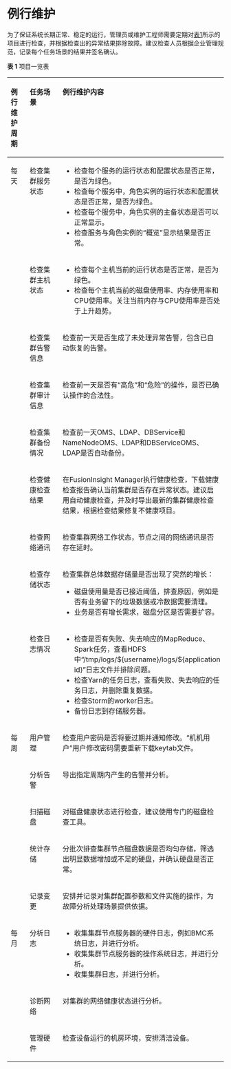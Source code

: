 # 例行维护<a name="admin_guide_000191"></a>

为了保证系统长期正常、稳定的运行，管理员或维护工程师需要定期对[表1](#zh-cn_topic_0263899425_t434f37d7cd504b43a86534eca10e2822)所示的项目进行检查，并根据检查出的异常结果排除故障。建议检查人员根据企业管理规范，记录每个任务场景的结果并签名确认。

**表 1**  项目一览表

<a name="zh-cn_topic_0263899425_t434f37d7cd504b43a86534eca10e2822"></a>
<table><thead align="left"><tr id="zh-cn_topic_0263899425_zh-cn_topic_0046737100_row40547761"><th class="cellrowborder" valign="top" width="9.09%" id="mcps1.2.4.1.1"><p id="zh-cn_topic_0263899425_zh-cn_topic_0046737100_p63143243"><a name="zh-cn_topic_0263899425_zh-cn_topic_0046737100_p63143243"></a><a name="zh-cn_topic_0263899425_zh-cn_topic_0046737100_p63143243"></a>例行维护周期</p>
</th>
<th class="cellrowborder" valign="top" width="16.16%" id="mcps1.2.4.1.2"><p id="zh-cn_topic_0263899425_zh-cn_topic_0046737100_p14329086"><a name="zh-cn_topic_0263899425_zh-cn_topic_0046737100_p14329086"></a><a name="zh-cn_topic_0263899425_zh-cn_topic_0046737100_p14329086"></a>任务场景</p>
</th>
<th class="cellrowborder" valign="top" width="74.75%" id="mcps1.2.4.1.3"><p id="zh-cn_topic_0263899425_zh-cn_topic_0046737100_p19805297"><a name="zh-cn_topic_0263899425_zh-cn_topic_0046737100_p19805297"></a><a name="zh-cn_topic_0263899425_zh-cn_topic_0046737100_p19805297"></a>例行维护内容</p>
</th>
</tr>
</thead>
<tbody><tr id="zh-cn_topic_0263899425_zh-cn_topic_0046737100_row60725196"><td class="cellrowborder" rowspan="9" valign="top" width="9.09%" headers="mcps1.2.4.1.1 "><p id="zh-cn_topic_0263899425_zh-cn_topic_0046737100_p19793848"><a name="zh-cn_topic_0263899425_zh-cn_topic_0046737100_p19793848"></a><a name="zh-cn_topic_0263899425_zh-cn_topic_0046737100_p19793848"></a>每天</p>
</td>
<td class="cellrowborder" valign="top" width="16.16%" headers="mcps1.2.4.1.2 "><p id="zh-cn_topic_0263899425_zh-cn_topic_0046737100_p59797852"><a name="zh-cn_topic_0263899425_zh-cn_topic_0046737100_p59797852"></a><a name="zh-cn_topic_0263899425_zh-cn_topic_0046737100_p59797852"></a>检查集群服务状态</p>
</td>
<td class="cellrowborder" valign="top" width="74.75%" headers="mcps1.2.4.1.3 "><a name="zh-cn_topic_0263899425_zh-cn_topic_0046737100_ul11787873"></a><a name="zh-cn_topic_0263899425_zh-cn_topic_0046737100_ul11787873"></a><ul id="zh-cn_topic_0263899425_zh-cn_topic_0046737100_ul11787873"><li>检查每个服务的运行状态和配置状态是否正常，是否为绿色。</li><li>检查每个服务中，角色实例的运行状态和配置状态是否正常，是否为绿色。</li><li>检查每个服务中，角色实例的主备状态是否可以正常显示。</li><li>检查服务与角色实例的“概览”显示结果是否正常。</li></ul>
</td>
</tr>
<tr id="zh-cn_topic_0263899425_zh-cn_topic_0046737100_row9020693"><td class="cellrowborder" valign="top" headers="mcps1.2.4.1.1 "><p id="zh-cn_topic_0263899425_zh-cn_topic_0046737100_p59587551"><a name="zh-cn_topic_0263899425_zh-cn_topic_0046737100_p59587551"></a><a name="zh-cn_topic_0263899425_zh-cn_topic_0046737100_p59587551"></a>检查集群主机状态</p>
</td>
<td class="cellrowborder" valign="top" headers="mcps1.2.4.1.2 "><a name="zh-cn_topic_0263899425_zh-cn_topic_0046737100_ul61862317"></a><a name="zh-cn_topic_0263899425_zh-cn_topic_0046737100_ul61862317"></a><ul id="zh-cn_topic_0263899425_zh-cn_topic_0046737100_ul61862317"><li>检查每个主机当前的运行状态是否正常，是否为绿色。</li><li>检查每个主机当前的磁盘使用率、内存使用率和CPU使用率。关注当前内存与CPU使用率是否处于上升趋势。</li></ul>
</td>
</tr>
<tr id="zh-cn_topic_0263899425_zh-cn_topic_0046737100_row472873"><td class="cellrowborder" valign="top" headers="mcps1.2.4.1.1 "><p id="zh-cn_topic_0263899425_zh-cn_topic_0046737100_p38302770"><a name="zh-cn_topic_0263899425_zh-cn_topic_0046737100_p38302770"></a><a name="zh-cn_topic_0263899425_zh-cn_topic_0046737100_p38302770"></a>检查集群告警信息</p>
</td>
<td class="cellrowborder" valign="top" headers="mcps1.2.4.1.2 "><p id="zh-cn_topic_0263899425_zh-cn_topic_0046737100_p15516635"><a name="zh-cn_topic_0263899425_zh-cn_topic_0046737100_p15516635"></a><a name="zh-cn_topic_0263899425_zh-cn_topic_0046737100_p15516635"></a>检查前一天是否生成了未处理异常告警，包含已自动恢复的告警。</p>
</td>
</tr>
<tr id="zh-cn_topic_0263899425_zh-cn_topic_0046737100_row5431987"><td class="cellrowborder" valign="top" headers="mcps1.2.4.1.1 "><p id="zh-cn_topic_0263899425_zh-cn_topic_0046737100_p37337775"><a name="zh-cn_topic_0263899425_zh-cn_topic_0046737100_p37337775"></a><a name="zh-cn_topic_0263899425_zh-cn_topic_0046737100_p37337775"></a>检查集群审计信息</p>
</td>
<td class="cellrowborder" valign="top" headers="mcps1.2.4.1.2 "><p id="zh-cn_topic_0263899425_zh-cn_topic_0046737100_p4460960"><a name="zh-cn_topic_0263899425_zh-cn_topic_0046737100_p4460960"></a><a name="zh-cn_topic_0263899425_zh-cn_topic_0046737100_p4460960"></a>检查前一天是否有“高危”和“危险”的操作，是否已确认操作的合法性。</p>
</td>
</tr>
<tr id="zh-cn_topic_0263899425_zh-cn_topic_0046737100_row40148648"><td class="cellrowborder" valign="top" headers="mcps1.2.4.1.1 "><p id="zh-cn_topic_0263899425_zh-cn_topic_0046737100_p30815075"><a name="zh-cn_topic_0263899425_zh-cn_topic_0046737100_p30815075"></a><a name="zh-cn_topic_0263899425_zh-cn_topic_0046737100_p30815075"></a>检查集群备份情况</p>
</td>
<td class="cellrowborder" valign="top" headers="mcps1.2.4.1.2 "><p id="zh-cn_topic_0263899425_zh-cn_topic_0046737100_p12993159"><a name="zh-cn_topic_0263899425_zh-cn_topic_0046737100_p12993159"></a><a name="zh-cn_topic_0263899425_zh-cn_topic_0046737100_p12993159"></a>检查前一天OMS、LDAP、DBService和NameNodeOMS、LDAP和DBServiceOMS、LDAP是否自动备份。</p>
</td>
</tr>
<tr id="zh-cn_topic_0263899425_zh-cn_topic_0046737100_row49829567"><td class="cellrowborder" valign="top" headers="mcps1.2.4.1.1 "><p id="zh-cn_topic_0263899425_zh-cn_topic_0046737100_p9663122"><a name="zh-cn_topic_0263899425_zh-cn_topic_0046737100_p9663122"></a><a name="zh-cn_topic_0263899425_zh-cn_topic_0046737100_p9663122"></a>检查健康检查结果</p>
</td>
<td class="cellrowborder" valign="top" headers="mcps1.2.4.1.2 "><p id="zh-cn_topic_0263899425_zh-cn_topic_0046737100_p44515426"><a name="zh-cn_topic_0263899425_zh-cn_topic_0046737100_p44515426"></a><a name="zh-cn_topic_0263899425_zh-cn_topic_0046737100_p44515426"></a>在FusionInsight Manager执行健康检查，下载健康检查报告确认当前集群是否存在异常状态。建议启用自动健康检查，并及时导出最新的集群健康检查结果，根据检查结果修复不健康项目。</p>
</td>
</tr>
<tr id="zh-cn_topic_0263899425_zh-cn_topic_0046737100_row65094516"><td class="cellrowborder" valign="top" headers="mcps1.2.4.1.1 "><p id="zh-cn_topic_0263899425_zh-cn_topic_0046737100_p38164425"><a name="zh-cn_topic_0263899425_zh-cn_topic_0046737100_p38164425"></a><a name="zh-cn_topic_0263899425_zh-cn_topic_0046737100_p38164425"></a>检查网络通讯</p>
</td>
<td class="cellrowborder" valign="top" headers="mcps1.2.4.1.2 "><p id="zh-cn_topic_0263899425_zh-cn_topic_0046737100_p4310735"><a name="zh-cn_topic_0263899425_zh-cn_topic_0046737100_p4310735"></a><a name="zh-cn_topic_0263899425_zh-cn_topic_0046737100_p4310735"></a>检查集群网络工作状态，节点之间的网络通讯是否存在延时。</p>
</td>
</tr>
<tr id="zh-cn_topic_0263899425_zh-cn_topic_0046737100_row38796620"><td class="cellrowborder" valign="top" headers="mcps1.2.4.1.1 "><p id="zh-cn_topic_0263899425_zh-cn_topic_0046737100_p55518493"><a name="zh-cn_topic_0263899425_zh-cn_topic_0046737100_p55518493"></a><a name="zh-cn_topic_0263899425_zh-cn_topic_0046737100_p55518493"></a>检查存储状态</p>
</td>
<td class="cellrowborder" valign="top" headers="mcps1.2.4.1.2 "><p id="zh-cn_topic_0263899425_zh-cn_topic_0046737100_p704116"><a name="zh-cn_topic_0263899425_zh-cn_topic_0046737100_p704116"></a><a name="zh-cn_topic_0263899425_zh-cn_topic_0046737100_p704116"></a>检查集群总体数据存储量是否出现了突然的增长：</p>
<a name="zh-cn_topic_0263899425_zh-cn_topic_0046737100_ul6337044"></a><a name="zh-cn_topic_0263899425_zh-cn_topic_0046737100_ul6337044"></a><ul id="zh-cn_topic_0263899425_zh-cn_topic_0046737100_ul6337044"><li>磁盘使用量是否已接近阈值，排查原因，例如是否有业务留下的垃圾数据或冷数据需要清理。</li><li>业务是否有增长需求，磁盘分区是否需要扩容。</li></ul>
</td>
</tr>
<tr id="zh-cn_topic_0263899425_zh-cn_topic_0046737100_row56302541"><td class="cellrowborder" valign="top" headers="mcps1.2.4.1.1 "><p id="zh-cn_topic_0263899425_zh-cn_topic_0046737100_p64212001"><a name="zh-cn_topic_0263899425_zh-cn_topic_0046737100_p64212001"></a><a name="zh-cn_topic_0263899425_zh-cn_topic_0046737100_p64212001"></a>检查日志情况</p>
</td>
<td class="cellrowborder" valign="top" headers="mcps1.2.4.1.2 "><a name="zh-cn_topic_0263899425_zh-cn_topic_0046737100_ul33789593"></a><a name="zh-cn_topic_0263899425_zh-cn_topic_0046737100_ul33789593"></a><ul id="zh-cn_topic_0263899425_zh-cn_topic_0046737100_ul33789593"><li>检查是否有失败、失去响应的MapReduce、Spark任务，查看HDFS中“/tmp/logs/${username}/logs/${application id}”日志文件并排除问题。</li><li>检查Yarn的任务日志，查看失败、失去响应的任务日志，并删除重复数据。</li><li>检查Storm的worker日志。</li><li>备份日志到存储服务器。</li></ul>
</td>
</tr>
<tr id="zh-cn_topic_0263899425_zh-cn_topic_0046737100_row28080339"><td class="cellrowborder" rowspan="5" valign="top" width="9.09%" headers="mcps1.2.4.1.1 "><p id="zh-cn_topic_0263899425_zh-cn_topic_0046737100_p59914966"><a name="zh-cn_topic_0263899425_zh-cn_topic_0046737100_p59914966"></a><a name="zh-cn_topic_0263899425_zh-cn_topic_0046737100_p59914966"></a>每周</p>
</td>
<td class="cellrowborder" valign="top" width="16.16%" headers="mcps1.2.4.1.2 "><p id="zh-cn_topic_0263899425_zh-cn_topic_0046737100_p21274049"><a name="zh-cn_topic_0263899425_zh-cn_topic_0046737100_p21274049"></a><a name="zh-cn_topic_0263899425_zh-cn_topic_0046737100_p21274049"></a>用户管理</p>
</td>
<td class="cellrowborder" valign="top" width="74.75%" headers="mcps1.2.4.1.3 "><p id="zh-cn_topic_0263899425_zh-cn_topic_0046737100_p45476413"><a name="zh-cn_topic_0263899425_zh-cn_topic_0046737100_p45476413"></a><a name="zh-cn_topic_0263899425_zh-cn_topic_0046737100_p45476413"></a>检查用户密码是否将要过期并通知修改。“机机用户”用户修改密码需要重新下载keytab文件。</p>
</td>
</tr>
<tr id="zh-cn_topic_0263899425_zh-cn_topic_0046737100_row6634537"><td class="cellrowborder" valign="top" headers="mcps1.2.4.1.1 "><p id="zh-cn_topic_0263899425_zh-cn_topic_0046737100_p526592"><a name="zh-cn_topic_0263899425_zh-cn_topic_0046737100_p526592"></a><a name="zh-cn_topic_0263899425_zh-cn_topic_0046737100_p526592"></a>分析告警</p>
</td>
<td class="cellrowborder" valign="top" headers="mcps1.2.4.1.2 "><p id="zh-cn_topic_0263899425_zh-cn_topic_0046737100_p42654012"><a name="zh-cn_topic_0263899425_zh-cn_topic_0046737100_p42654012"></a><a name="zh-cn_topic_0263899425_zh-cn_topic_0046737100_p42654012"></a>导出指定周期内产生的告警并分析。</p>
</td>
</tr>
<tr id="zh-cn_topic_0263899425_zh-cn_topic_0046737100_row48341796"><td class="cellrowborder" valign="top" headers="mcps1.2.4.1.1 "><p id="zh-cn_topic_0263899425_zh-cn_topic_0046737100_p23371378"><a name="zh-cn_topic_0263899425_zh-cn_topic_0046737100_p23371378"></a><a name="zh-cn_topic_0263899425_zh-cn_topic_0046737100_p23371378"></a>扫描磁盘</p>
</td>
<td class="cellrowborder" valign="top" headers="mcps1.2.4.1.2 "><p id="zh-cn_topic_0263899425_zh-cn_topic_0046737100_p14033432"><a name="zh-cn_topic_0263899425_zh-cn_topic_0046737100_p14033432"></a><a name="zh-cn_topic_0263899425_zh-cn_topic_0046737100_p14033432"></a>对磁盘健康状态进行检查，建议使用专门的磁盘检查工具。</p>
</td>
</tr>
<tr id="zh-cn_topic_0263899425_zh-cn_topic_0046737100_row59192028"><td class="cellrowborder" valign="top" headers="mcps1.2.4.1.1 "><p id="zh-cn_topic_0263899425_zh-cn_topic_0046737100_p29824954"><a name="zh-cn_topic_0263899425_zh-cn_topic_0046737100_p29824954"></a><a name="zh-cn_topic_0263899425_zh-cn_topic_0046737100_p29824954"></a>统计存储</p>
</td>
<td class="cellrowborder" valign="top" headers="mcps1.2.4.1.2 "><p id="zh-cn_topic_0263899425_zh-cn_topic_0046737100_p67011077"><a name="zh-cn_topic_0263899425_zh-cn_topic_0046737100_p67011077"></a><a name="zh-cn_topic_0263899425_zh-cn_topic_0046737100_p67011077"></a>分批次排查集群节点磁盘数据是否均匀存储，筛选出明显数据增加或不足的硬盘，并确认硬盘是否正常。</p>
</td>
</tr>
<tr id="zh-cn_topic_0263899425_zh-cn_topic_0046737100_row66228782"><td class="cellrowborder" valign="top" headers="mcps1.2.4.1.1 "><p id="zh-cn_topic_0263899425_zh-cn_topic_0046737100_p62931143"><a name="zh-cn_topic_0263899425_zh-cn_topic_0046737100_p62931143"></a><a name="zh-cn_topic_0263899425_zh-cn_topic_0046737100_p62931143"></a>记录变更</p>
</td>
<td class="cellrowborder" valign="top" headers="mcps1.2.4.1.2 "><p id="zh-cn_topic_0263899425_zh-cn_topic_0046737100_p64257792"><a name="zh-cn_topic_0263899425_zh-cn_topic_0046737100_p64257792"></a><a name="zh-cn_topic_0263899425_zh-cn_topic_0046737100_p64257792"></a>安排并记录对集群配置参数和文件实施的操作，为故障分析处理场景提供依据。</p>
</td>
</tr>
<tr id="zh-cn_topic_0263899425_zh-cn_topic_0046737100_row41449216"><td class="cellrowborder" rowspan="3" valign="top" width="9.09%" headers="mcps1.2.4.1.1 "><p id="zh-cn_topic_0263899425_zh-cn_topic_0046737100_p1943308"><a name="zh-cn_topic_0263899425_zh-cn_topic_0046737100_p1943308"></a><a name="zh-cn_topic_0263899425_zh-cn_topic_0046737100_p1943308"></a>每月</p>
</td>
<td class="cellrowborder" valign="top" width="16.16%" headers="mcps1.2.4.1.2 "><p id="zh-cn_topic_0263899425_zh-cn_topic_0046737100_p23190285"><a name="zh-cn_topic_0263899425_zh-cn_topic_0046737100_p23190285"></a><a name="zh-cn_topic_0263899425_zh-cn_topic_0046737100_p23190285"></a>分析日志</p>
</td>
<td class="cellrowborder" valign="top" width="74.75%" headers="mcps1.2.4.1.3 "><a name="zh-cn_topic_0263899425_zh-cn_topic_0046737100_ul66473835"></a><a name="zh-cn_topic_0263899425_zh-cn_topic_0046737100_ul66473835"></a><ul id="zh-cn_topic_0263899425_zh-cn_topic_0046737100_ul66473835"><li>收集集群节点服务器的硬件日志，例如BMC系统日志，并进行分析。</li><li>收集集群节点服务器的操作系统日志，并进行分析。</li><li>收集集群日志，并进行分析。</li></ul>
</td>
</tr>
<tr id="zh-cn_topic_0263899425_zh-cn_topic_0046737100_row61437276"><td class="cellrowborder" valign="top" headers="mcps1.2.4.1.1 "><p id="zh-cn_topic_0263899425_zh-cn_topic_0046737100_p10363455"><a name="zh-cn_topic_0263899425_zh-cn_topic_0046737100_p10363455"></a><a name="zh-cn_topic_0263899425_zh-cn_topic_0046737100_p10363455"></a>诊断网络</p>
</td>
<td class="cellrowborder" valign="top" headers="mcps1.2.4.1.2 "><p id="zh-cn_topic_0263899425_zh-cn_topic_0046737100_p34133535"><a name="zh-cn_topic_0263899425_zh-cn_topic_0046737100_p34133535"></a><a name="zh-cn_topic_0263899425_zh-cn_topic_0046737100_p34133535"></a>对集群的网络健康状态进行分析。</p>
</td>
</tr>
<tr id="zh-cn_topic_0263899425_zh-cn_topic_0046737100_row38766361"><td class="cellrowborder" valign="top" headers="mcps1.2.4.1.1 "><p id="zh-cn_topic_0263899425_zh-cn_topic_0046737100_p53067518"><a name="zh-cn_topic_0263899425_zh-cn_topic_0046737100_p53067518"></a><a name="zh-cn_topic_0263899425_zh-cn_topic_0046737100_p53067518"></a>管理硬件</p>
</td>
<td class="cellrowborder" valign="top" headers="mcps1.2.4.1.2 "><p id="zh-cn_topic_0263899425_zh-cn_topic_0046737100_p3501716"><a name="zh-cn_topic_0263899425_zh-cn_topic_0046737100_p3501716"></a><a name="zh-cn_topic_0263899425_zh-cn_topic_0046737100_p3501716"></a>检查设备运行的机房环境，安排清洁设备。</p>
</td>
</tr>
</tbody>
</table>

